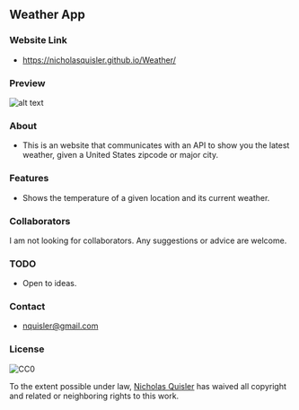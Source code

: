 ## Weather App

### Website Link
- https://nicholasquisler.github.io/Weather/

### Preview
![alt text](https://github.com/nicholasquisler/nicholasquisler.github.io/raw/main/images/WeatherCrop.png)

### About
- This is an website that communicates with an API to show you the latest weather, given a United States zipcode or major city.

### Features 
- Shows the temperature of a given location and its current weather.

### Collaborators
I am not looking for collaborators. Any suggestions or advice are welcome.

### TODO
- Open to ideas.

### Contact
- nquisler@gmail.com

### License

![CC0](https://licensebuttons.net/p/zero/1.0/88x31.png)

To the extent possible under law, [Nicholas Quisler](https://nicholasquisler.github.io/) has waived all copyright and related or neighboring rights to this work.
